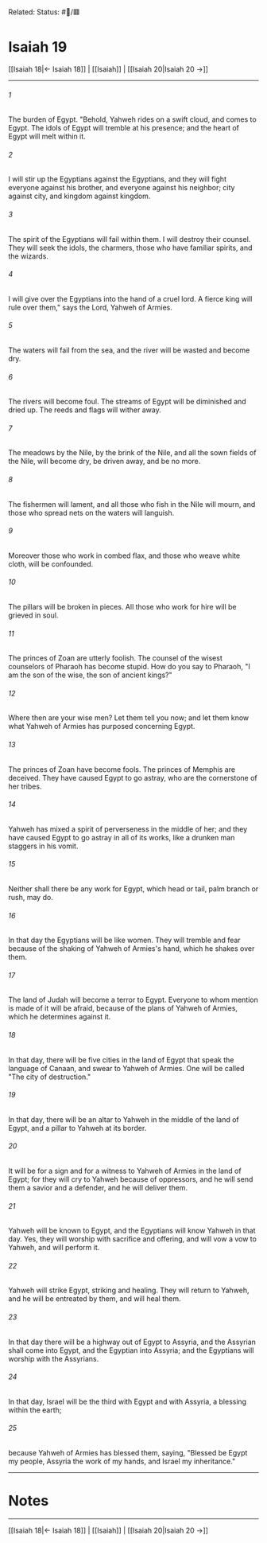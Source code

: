 Related:
Status: #📖/🟥
# Isaiah 19

[[Isaiah 18|← Isaiah 18]] | [[Isaiah]] | [[Isaiah 20|Isaiah 20 →]]
***



###### 1 
The burden of Egypt. "Behold, Yahweh rides on a swift cloud, and comes to Egypt. The idols of Egypt will tremble at his presence; and the heart of Egypt will melt within it. 

###### 2 
I will stir up the Egyptians against the Egyptians, and they will fight everyone against his brother, and everyone against his neighbor; city against city, and kingdom against kingdom. 

###### 3 
The spirit of the Egyptians will fail within them. I will destroy their counsel. They will seek the idols, the charmers, those who have familiar spirits, and the wizards. 

###### 4 
I will give over the Egyptians into the hand of a cruel lord. A fierce king will rule over them," says the Lord, Yahweh of Armies. 

###### 5 
The waters will fail from the sea, and the river will be wasted and become dry. 

###### 6 
The rivers will become foul. The streams of Egypt will be diminished and dried up. The reeds and flags will wither away. 

###### 7 
The meadows by the Nile, by the brink of the Nile, and all the sown fields of the Nile, will become dry, be driven away, and be no more. 

###### 8 
The fishermen will lament, and all those who fish in the Nile will mourn, and those who spread nets on the waters will languish. 

###### 9 
Moreover those who work in combed flax, and those who weave white cloth, will be confounded. 

###### 10 
The pillars will be broken in pieces. All those who work for hire will be grieved in soul. 

###### 11 
The princes of Zoan are utterly foolish. The counsel of the wisest counselors of Pharaoh has become stupid. How do you say to Pharaoh, "I am the son of the wise, the son of ancient kings?" 

###### 12 
Where then are your wise men? Let them tell you now; and let them know what Yahweh of Armies has purposed concerning Egypt. 

###### 13 
The princes of Zoan have become fools. The princes of Memphis are deceived. They have caused Egypt to go astray, who are the cornerstone of her tribes. 

###### 14 
Yahweh has mixed a spirit of perverseness in the middle of her; and they have caused Egypt to go astray in all of its works, like a drunken man staggers in his vomit. 

###### 15 
Neither shall there be any work for Egypt, which head or tail, palm branch or rush, may do. 

###### 16 
In that day the Egyptians will be like women. They will tremble and fear because of the shaking of Yahweh of Armies's hand, which he shakes over them. 

###### 17 
The land of Judah will become a terror to Egypt. Everyone to whom mention is made of it will be afraid, because of the plans of Yahweh of Armies, which he determines against it. 

###### 18 
In that day, there will be five cities in the land of Egypt that speak the language of Canaan, and swear to Yahweh of Armies. One will be called "The city of destruction." 

###### 19 
In that day, there will be an altar to Yahweh in the middle of the land of Egypt, and a pillar to Yahweh at its border. 

###### 20 
It will be for a sign and for a witness to Yahweh of Armies in the land of Egypt; for they will cry to Yahweh because of oppressors, and he will send them a savior and a defender, and he will deliver them. 

###### 21 
Yahweh will be known to Egypt, and the Egyptians will know Yahweh in that day. Yes, they will worship with sacrifice and offering, and will vow a vow to Yahweh, and will perform it. 

###### 22 
Yahweh will strike Egypt, striking and healing. They will return to Yahweh, and he will be entreated by them, and will heal them. 

###### 23 
In that day there will be a highway out of Egypt to Assyria, and the Assyrian shall come into Egypt, and the Egyptian into Assyria; and the Egyptians will worship with the Assyrians. 

###### 24 
In that day, Israel will be the third with Egypt and with Assyria, a blessing within the earth; 

###### 25 
because Yahweh of Armies has blessed them, saying, "Blessed be Egypt my people, Assyria the work of my hands, and Israel my inheritance."

---
# Notes


***
[[Isaiah 18|← Isaiah 18]] | [[Isaiah]] | [[Isaiah 20|Isaiah 20 →]]
